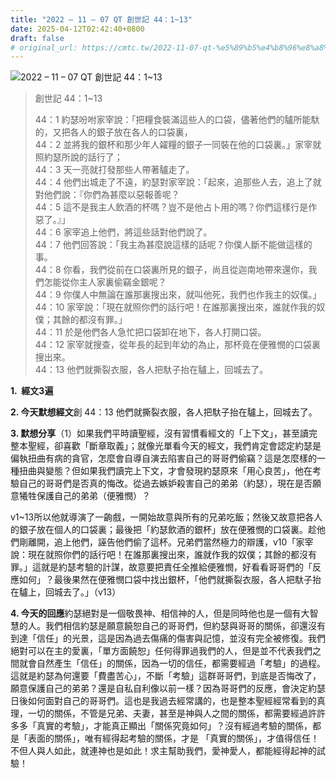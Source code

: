 ```yaml
---
title: "2022 – 11 – 07 QT 創世記 44：1~13"
date: 2025-04-12T02:42:40+0800
draft: false
# original_url: https://cmtc.tw/2022-11-07-qt-%e5%89%b5%e4%b8%96%e8%a8%98-44%ef%bc%9a113
---
```


![2022 – 11 – 07 QT 創世記 44：1\~13](/images/qt.jpg  "2022 – 11 – 07 QT 創世記 44：1\~13")

> 創世記 44：1\~13
>
> 44：1 約瑟吩咐家宰說：「把糧食裝滿這些人的口袋，儘著他們的驢所能馱的，又把各人的銀子放在各人的口袋裏，  
> 44：2 並將我的銀杯和那少年人糴糧的銀子一同裝在他的口袋裏。」家宰就照約瑟所說的話行了；  
> 44：3 天一亮就打發那些人帶著驢走了。  
> 44：4 他們出城走了不遠，約瑟對家宰說：「起來，追那些人去，追上了就對他們說：『你們為甚麼以惡報善呢？  
> 44：5 這不是我主人飲酒的杯嗎？豈不是他占卜用的嗎？你們這樣行是作惡了。』」  
> 44：6 家宰追上他們，將這些話對他們說了。  
> 44：7 他們回答說：「我主為甚麼說這樣的話呢？你僕人斷不能做這樣的事。  
> 44：8 你看，我們從前在口袋裏所見的銀子，尚且從迦南地帶來還你，我們怎能從你主人家裏偷竊金銀呢？  
> 44：9 你僕人中無論在誰那裏搜出來，就叫他死，我們也作我主的奴僕。」  
> 44：10 家宰說：「現在就照你們的話行吧！在誰那裏搜出來，誰就作我的奴僕；其餘的都沒有罪。」  
> 44：11 於是他們各人急忙把口袋卸在地下，各人打開口袋。  
> 44：12 家宰就搜查，從年長的起到年幼的為止，那杯竟在便雅憫的口袋裏搜出來。  
> 44：13 他們就撕裂衣服，各人把馱子抬在驢上，回城去了。

**1.  經文3遍**

**2. 今天默想經文**創 44：13 他們就撕裂衣服，各人把馱子抬在驢上，回城去了。

**3. 默想分享**（1）如果我們平時讀聖經，沒有習慣看經文的「上下文」，甚至讀完整本聖經，卻喜歡「斷章取義」；就像光單看今天的經文，我們肯定會認定約瑟是偏執扭曲有病的貪官，怎麼會自導自演去陷害自己的哥哥們偷竊？這是怎麼樣的一種扭曲與變態？但如果我們讀完上下文，才會發現約瑟原來「用心良苦」，他在考驗自己的哥哥們是否真的悔改。從過去嫉妒殺害自己的弟弟（約瑟），現在是否願意犧牲保護自己的弟弟（便雅憫）？

v1\~13所以他就導演了一齣戲，一開始故意與所有的兄弟吃飯；然後又故意把各人的銀子放在個人的口袋裏；最後把「約瑟飲酒的銀杯」放在便雅憫的口袋裏。趁他們剛離開，追上他們，誣告他們偷了這杯。兄弟們當然極力的辯護，v10「家宰說：現在就照你們的話行吧！在誰那裏搜出來，誰就作我的奴僕；其餘的都沒有罪。」這就是約瑟考驗的計謀，故意要把責任全推給便雅憫，好看看哥哥們的「反應如何」？最後果然在便雅憫口袋中找出銀杯，「他們就撕裂衣服，各人把馱子抬在驢上，回城去了。」（v13）

**4. 今天的回應**約瑟絕對是一個敬畏神、相信神的人，但是同時他也是一個有大智慧的人。我們相信約瑟是願意饒恕自己的哥哥們，但約瑟與哥哥的關係，卻還沒有到達「信任」的光景，這是因為過去傷痛的傷害與記憶，並沒有完全被修復。我們絕對可以在主的愛裏，「單方面饒恕」任何得罪過我們的人，但是並不代表我們之間就會自然產生「信任」的關係，因為一切的信任，都需要經過「考驗」的過程。這就是約瑟為何還要「費盡苦心」，不斷「考驗」這群哥哥們，到底是否悔改了，願意保護自己的弟弟？還是自私自利像以前一樣？因為哥哥們的反應，會決定約瑟日後如何面對自己的哥哥們。這也是我過去經常講的，也是整本聖經經常看到的真理，一切的關係，不管是兄弟、夫妻，甚至是神與人之間的關係，都需要經過許許多多「真實的考驗」，才能真正顯出「關係究竟如何」？沒有經過考驗的關係，都是「表面的關係」，唯有經得起考驗的關係，才是 「真實的關係」，才值得信任！不但人與人如此，就連神也是如此！求主幫助我們，愛神愛人，都能經得起神的試驗！